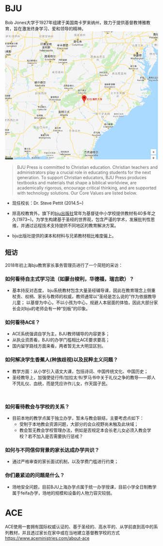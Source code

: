 
# BJU

Bob Jones大学于1927年组建于美国南卡罗来纳州，致力于提供基督教博雅教育，旨在激发终身学习、爱和领导的精神。
![](./media/bju.png)
>BJU Press is committed to Christian education. Christian teachers and administrators play a crucial role in educating students for the next generation. To support Christian educators, BJU Press produces textbooks and materials that shape a biblical worldview, are academically rigorous, encourage critical thinking, and are supported with technology solutions. Our Core Values are listed below.

- 现任校长：Dr. Steve Pettit (2014.5~)
- 除高校教育外，旗下的[bju出版社](http://bjupress.com/about)常年为基督徒中小学校提供教材有40多年之久(1973~)。为学生构建基于圣经的世界观，包含严谨的学术，发展批判性思维，并通过远程技术支持提供不同地区的教育解决方案。


- bju出版社提供的课本和材料与兄弟教材相比难度偏上。

## 短访
2018年初上海bju教育家长事务管理员进行了一个简短的采访：

### 如何看待自主式学习法（如蒙台梭利，华德福，瑞吉欧）？
-  基本持反对态度，
bju系统教材包含大量圣经辅导课，因此在教育理念上侧重杖责、权柄、家长与教师的权威，教师通常以“圣经是怎么说的”作为依据教导儿童；
以基督为中心，不以小孩为中心，规避人本层面的体恤，因此大部分家长会对bju的老师会有一种“刻板”的印象。

### 如何看待ACE？
- ACE系统强调自学为主，BJU教师辅导的内容更多；
- 从执业资质看，BJU的办学门槛相比ACE要求要高；
- 国内留学路线方面来看，两者暂无太大明显区别。

### 如何解决学生香蕉人(种族歧视)以及民粹主义问题？
-  教学方面：从小学引入语文大课，包括诗词、中国传统文化、中国历史；
- 圣经教导上，加强使徒行传/加拉太书/罗马书中关于礼仪之争的教导——即人不凭礼仪、血统，而是凭应许作儿女，作天国子民。

 
### 如何看待教会与学校的关系？
-  目前本地的教学点属于独立办学，暂未与教会联结，主要考虑点如下：
   - 受制于本地教会资源问题，大部分的会众视野尚未触及此块域；
   - 教会暂无教会学校管理办法，例如是否规定本会长老儿女必须入教会学校？若不加入是否需要执行惩戒？

### 如何与不同信仰背景的家长达成办学共识？
-  通过严格审查的家长面试机制，以及学费门槛进行约束；

### 你们最紧迫的问题是什么？
-  场地安全问题，目前BJU上海办学点属于统一办学授课，目前小学全日制教学属于feifa办学，场地的规模和设备的人物力容灾较弱。


# ACE
ACE使用一套拥有国际权威认证的、基于圣经的、高水平的、从学前直到高中的系列教材，并且透过家长在家中或在当地建立基督教学校的方式
https://www.aceministries.com/about-ace 
